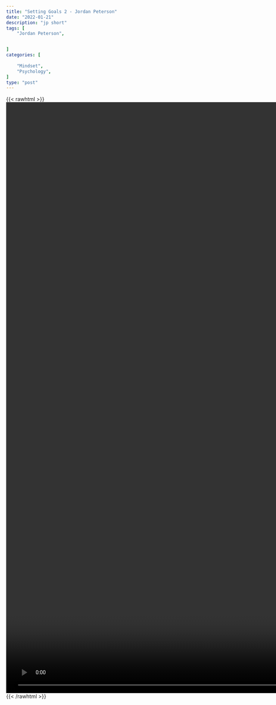 ```yaml
---
title: "Setting Goals 2 - Jordan Peterson"
date: "2022-01-21"
description: "jp short"
tags: [
    "Jordan Peterson",


]
categories: [
    
    "Mindset",
    "Psychology",
]
type: "post"
---
```

{{< rawhtml >}}
    <video style="height:40vh;width:auto" overflow="hidden" controls>
        <source src="https://clips.dev00ps.com/Jordan%20Peterson/aim2.mp4" type="video/mp4"> 
    </video>
{{< /rawhtml >}}